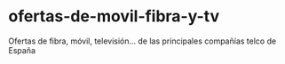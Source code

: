 # ofertas-de-movil-fibra-y-tv
Ofertas de fibra, móvil, televisión... de las principales compañías telco de España
